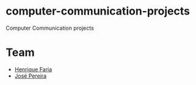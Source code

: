# computer-communication-projects
Computer Communication projects

# Team
- [Henrique Faria](https://github.com/henriquejosefaria)
- [José Pereira](https://github.com/josepereira1)
